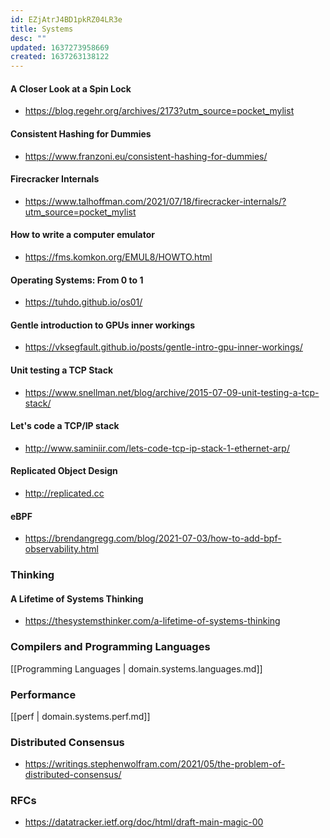```yaml
---
id: EZjAtrJ4BD1pkRZ04LR3e
title: Systems
desc: ""
updated: 1637273958669
created: 1637263138122
---
```


#### A Closer Look at a Spin Lock

- https://blog.regehr.org/archives/2173?utm_source=pocket_mylist

#### Consistent Hashing for Dummies

- https://www.franzoni.eu/consistent-hashing-for-dummies/

#### Firecracker Internals

- https://www.talhoffman.com/2021/07/18/firecracker-internals/?utm_source=pocket_mylist

#### How to write a computer emulator

- https://fms.komkon.org/EMUL8/HOWTO.html

#### Operating Systems: From 0 to 1

- https://tuhdo.github.io/os01/

#### Gentle introduction to GPUs inner workings

- https://vksegfault.github.io/posts/gentle-intro-gpu-inner-workings/

#### Unit testing a TCP Stack

- https://www.snellman.net/blog/archive/2015-07-09-unit-testing-a-tcp-stack/

#### Let's code a TCP/IP stack

- http://www.saminiir.com/lets-code-tcp-ip-stack-1-ethernet-arp/

#### Replicated Object Design

- http://replicated.cc

#### eBPF

- https://brendangregg.com/blog/2021-07-03/how-to-add-bpf-observability.html

### Thinking

#### A Lifetime of Systems Thinking

- https://thesystemsthinker.com/a-lifetime-of-systems-thinking

### Compilers and Programming Languages

[[Programming Languages | domain.systems.languages.md]]

### Performance

[[perf | domain.systems.perf.md]]

### Distributed Consensus

- https://writings.stephenwolfram.com/2021/05/the-problem-of-distributed-consensus/

### RFCs

- https://datatracker.ietf.org/doc/html/draft-main-magic-00
